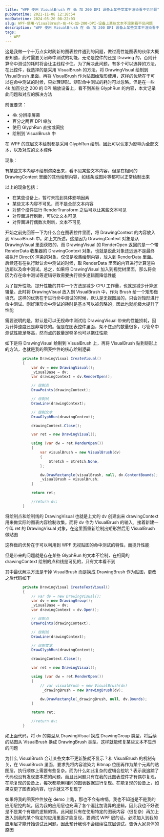 ```yaml
---
title: "WPF 使用 VisualBrush 在 4k 加 200 DPI 设备上某些文本不渲染看不见问题"
pubDatetime: 2021-11-08 12:18:54
modDatetime: 2024-05-20 08:22:03
slug: WPF-使用-VisualBrush-在-4k-加-200-DPI-设备上某些文本不渲染看不见问题
description: "WPF 使用 VisualBrush 在 4k 加 200 DPI 设备上某些文本不渲染看不见问题"
tags:
  - WPF
---
```





这是我做一个十万点实时刷新的图表控件遇到的问题，做过高性能图表的伙伴大概都知道，此时需要关闭命中测试的功能，无论是控件的还是 Drawing 的，否则计算命中测试的耗时将会让主线程卡住。为了解决此问题，有多个可以选择的方法，在此控件，我选择的是采用 VisualBrush 的方法。将 DrawingVisual 绘制到 VisualBrush 里面，再将 VisualBrush 作为贴图给矩形使用，这样的优势在于可以在命中测试的时候，只处理矩形。矩形命中测试的耗时可以忽略。但是在一些 4k 加百分之 200 的 DPI 缩放设备上，看不到某些 GlyphRun 的内容，本文记录此问题和对应的解决方法

<!--more-->


<!-- CreateTime:2021/11/8 20:18:54 -->


<!-- 发布 -->

前置要求：

- 4k 分辨率屏幕
- 百分之两百 DPI 缩放
- 使用 GlyphRun 直接或间接
- 绘制到 VisualBrush 中

在 WPF 的底层文本绘制都是采用 GlyphRun 绘制，因此可以认定为影响为全部文本，以及对应的文本控件

现象：

有某些文本内容不绘制渲染出来，看不见某些文本内容，但是在相同的 DrawingContext 里面的其他绘制内容，如线条或图片等都可以正常绘制出来

以上的现象包括：

- 在某些设备上，暂时未找到具体影响因素
- 某些文本内容不可见，而不是全部文本内容
- 对整个控件进行 RenderTransform 之后可以让某些文本可见
- 对界面进行刷新，可以让文本可见
- 对界面进行偶数次刷新，文本不可见

开始之前先回答一下为什么会在图表控件里面，将 DrawingContext 的内容放入到 VisualBrush 中。如上文所述，这是因为 DrawingContext 对象是从 DrawingVisual 里面获取的，而 DrawingVisual 的 RenderOpen 返回的是一个带 RenderData 收集器的 DrawingContext 对象，也就是说此对象还远远不是最终被执行 DirectX 渲染的对象，仅仅是收集绘制内容，放入到 RenderData 里面。后续还有在执行默认命中测试的时候，取 RenderData 里面的内容进行计算渲染边距以及命中测试。总之，如果将 DrawingVisual 加入到视觉树里面，那么将会因为存在命中测试等逻辑导致需要执行很多逻辑而降低性能

为了提升性能，提升性能的其中一个方法是减少 CPU 工作量，也就是减少计算逻辑量。此时将 DrawingVisual 放入到 VisualBrush 中，作为 Brush 给一个矩形做填充，这样的优势在于进行命中测试的时候，默认是无视图层的，只会对矩形进行命中测试。刚好矩形命中测试的耗时是基本可以被忽略的，因此也就能极大提升了性能

需要说明的是，默认是可以无视命中测试给 DrawingVisual 带来的性能损耗，因为计算速度还是非常快的。但是在图表控件里面，架不住点的数量很多，尽管命中测试性能足够高，然而点的数量足够多也可以拖住性能

如下是将 DrawingVisual 绘制到 VisualBrush 上，再将 VisualBrush 贴到矩形上的方法，也就是我的图表控件的核心绘制逻辑

```csharp
        private DrawingVisual CreateVisual()
        {
            var dv = new DrawingVisual();
            _visualBase = dv;
            var drawingContext = dv.RenderOpen();

            // 绘制点
            DrawPoints(drawingContext);

            // 绘制线
            DrawLine(drawingContext);

            // 绘制文本
            DrawGlyphRun(drawingContext);

            drawingContext.Close();

            var ret = new DrawingVisual();

            using (var dw = ret.RenderOpen())
            {
                var visualBrush = new VisualBrush(dv)
                {
                    Stretch = Stretch.None,
                };

                dw.DrawRectangle(visualBrush, null, dv.ContentBounds);
                _visualBrush = visualBrush;
            }

            return ret;

            //return dv;
        }
```

将绘制点和绘制线的 DrawingVisual 也就是上文的 dv 创建出来 drawingContext 用来做实际的图表内容绘制收集。而将 dv 作为 VisualBrush 的输入，接着新建一个叫 ret 的 DrawingVisual 对象，在这里面重新绘制出矩形然后用 VisualBrush 做贴图

这样做的优势在于可以利用到 WPF 无视贴图的命中测试的特性，而提升性能

但是带来的问题就是存在某些 GlyphRun 的文本不绘制，在相同的 drawingContext 绘制的点和线是可见的，只有文本看不到

其中最优解决方法是干掉 VisualBrush 而是换成 DrawingBrush 作为贴图，更改之后代码如下

```csharp
        private DrawingVisual CreateTextVisual()
        {
        	// var dv = new DrawingVisual();
            var dv = new DrawingGroup();
            _visualBase = dv;
            var drawingContext = dv.Open();

            // 绘制点
            DrawPoints(drawingContext);

            // 绘制线
            DrawLine(drawingContext);

            // 绘制文本
            DrawGlyphRun(drawingContext);

            drawingContext.Close();

            var ret = new DrawingVisual();

            using (var dw = ret.RenderOpen())
            {
            	// var visualBrush = new VisualBrush(dv)
                 _drawingBrush = new DrawingBrush(dv);

                dw.DrawRectangle(_drawingBrush, null, dv.Bounds);
            }

            return ret;

            //return dv;
        }
```

如上面代码，将 dv 的类型从 DrawingVisual 换成 DrawingGroup 类型，将后续的贴图从 VisualBrush 换成 DrawingBrush 类型。这样就能修复某些文本不显示的问题

为什么 VisualBrush 会让某些文本不更新脏就不显示？和 VisualBrush 的机制有关，在 VisualBrush 里面，要求先将内容渲染为 Bitmap 位图再作为某个元素的贴图层，执行顺序上需要有些复杂。而为什么如此复杂的逻辑会挖坑？表示我追踪了代码也没有发现更本质的问题，而且此问题只有在我的此图表控件才有偶尔复现，在能复现的设备上，每次都能用相同的图表数据进行复现。在能复现的设备上，如果变更了图表的内容，也许就又不复现了

如果将我的图表控件放在 demo 上跑，那也不会有啥锅。我也不知道是不是我的应用层挖的坑。因为我的应用层也充满了各个逗比加诡异的逻辑，因此我也不好说是不是某个有趣的逻辑的锅。此问题只有在使用特定的图表内容（很复杂）再加上放入到我的某个特定的应用里面才能复现，要调试 WPF 层的话，必须加入到我的应用层才能开始调试此问题。因此预计我也不会继续往底层调试，告诉大家具体的原因

